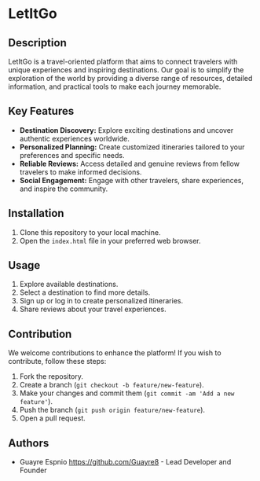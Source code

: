 # LetItGo

## Description
LetItGo is a travel-oriented platform that aims to connect travelers with unique experiences and inspiring destinations. Our goal is to simplify the exploration of the world by providing a diverse range of resources, detailed information, and practical tools to make each journey memorable.

## Key Features
- **Destination Discovery:** Explore exciting destinations and uncover authentic experiences worldwide.
- **Personalized Planning:** Create customized itineraries tailored to your preferences and specific needs.
- **Reliable Reviews:** Access detailed and genuine reviews from fellow travelers to make informed decisions.
- **Social Engagement:** Engage with other travelers, share experiences, and inspire the community.

## Installation
1. Clone this repository to your local machine.
2. Open the `index.html` file in your preferred web browser.

## Usage
1. Explore available destinations.
2. Select a destination to find more details.
3. Sign up or log in to create personalized itineraries.
4. Share reviews about your travel experiences.

## Contribution
We welcome contributions to enhance the platform! If you wish to contribute, follow these steps:
1. Fork the repository.
2. Create a branch (`git checkout -b feature/new-feature`).
3. Make your changes and commit them (`git commit -am 'Add a new feature'`).
4. Push the branch (`git push origin feature/new-feature`).
5. Open a pull request.

## Authors
- Guayre Espnio https://github.com/Guayre8 - Lead Developer and Founder
